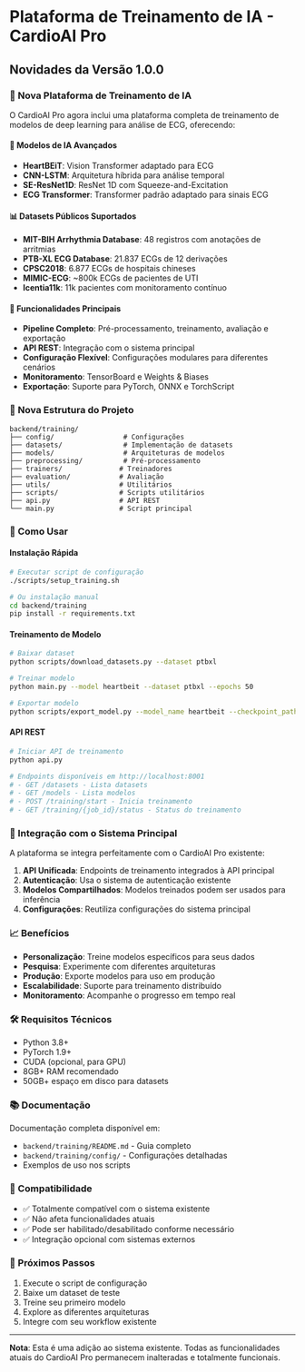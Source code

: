 # Plataforma de Treinamento de IA - CardioAI Pro

## Novidades da Versão 1.0.0

### 🚀 Nova Plataforma de Treinamento de IA

O CardioAI Pro agora inclui uma plataforma completa de treinamento de modelos de deep learning para análise de ECG, oferecendo:

#### 🧠 Modelos de IA Avançados
- **HeartBEiT**: Vision Transformer adaptado para ECG
- **CNN-LSTM**: Arquitetura híbrida para análise temporal
- **SE-ResNet1D**: ResNet 1D com Squeeze-and-Excitation
- **ECG Transformer**: Transformer padrão adaptado para sinais ECG

#### 📊 Datasets Públicos Suportados
- **MIT-BIH Arrhythmia Database**: 48 registros com anotações de arritmias
- **PTB-XL ECG Database**: 21.837 ECGs de 12 derivações
- **CPSC2018**: 6.877 ECGs de hospitais chineses
- **MIMIC-ECG**: ~800k ECGs de pacientes de UTI
- **Icentia11k**: 11k pacientes com monitoramento contínuo

#### 🔧 Funcionalidades Principais
- **Pipeline Completo**: Pré-processamento, treinamento, avaliação e exportação
- **API REST**: Integração com o sistema principal
- **Configuração Flexível**: Configurações modulares para diferentes cenários
- **Monitoramento**: TensorBoard e Weights & Biases
- **Exportação**: Suporte para PyTorch, ONNX e TorchScript

### 📁 Nova Estrutura do Projeto

```
backend/training/
├── config/                 # Configurações
├── datasets/               # Implementação de datasets
├── models/                 # Arquiteturas de modelos
├── preprocessing/          # Pré-processamento
├── trainers/              # Treinadores
├── evaluation/            # Avaliação
├── utils/                 # Utilitários
├── scripts/               # Scripts utilitários
├── api.py                 # API REST
└── main.py                # Script principal
```

### 🚀 Como Usar

#### Instalação Rápida
```bash
# Executar script de configuração
./scripts/setup_training.sh

# Ou instalação manual
cd backend/training
pip install -r requirements.txt
```

#### Treinamento de Modelo
```bash
# Baixar dataset
python scripts/download_datasets.py --dataset ptbxl

# Treinar modelo
python main.py --model heartbeit --dataset ptbxl --epochs 50

# Exportar modelo
python scripts/export_model.py --model_name heartbeit --checkpoint_path checkpoints/heartbeit_best.pth --num_classes 5
```

#### API REST
```bash
# Iniciar API de treinamento
python api.py

# Endpoints disponíveis em http://localhost:8001
# - GET /datasets - Lista datasets
# - GET /models - Lista modelos
# - POST /training/start - Inicia treinamento
# - GET /training/{job_id}/status - Status do treinamento
```

### 🔗 Integração com o Sistema Principal

A plataforma se integra perfeitamente com o CardioAI Pro existente:

1. **API Unificada**: Endpoints de treinamento integrados à API principal
2. **Autenticação**: Usa o sistema de autenticação existente
3. **Modelos Compartilhados**: Modelos treinados podem ser usados para inferência
4. **Configurações**: Reutiliza configurações do sistema principal

### 📈 Benefícios

- **Personalização**: Treine modelos específicos para seus dados
- **Pesquisa**: Experimente com diferentes arquiteturas
- **Produção**: Exporte modelos para uso em produção
- **Escalabilidade**: Suporte para treinamento distribuído
- **Monitoramento**: Acompanhe o progresso em tempo real

### 🛠️ Requisitos Técnicos

- Python 3.8+
- PyTorch 1.9+
- CUDA (opcional, para GPU)
- 8GB+ RAM recomendado
- 50GB+ espaço em disco para datasets

### 📚 Documentação

Documentação completa disponível em:
- `backend/training/README.md` - Guia completo
- `backend/training/config/` - Configurações detalhadas
- Exemplos de uso nos scripts

### 🔄 Compatibilidade

- ✅ Totalmente compatível com o sistema existente
- ✅ Não afeta funcionalidades atuais
- ✅ Pode ser habilitado/desabilitado conforme necessário
- ✅ Integração opcional com sistemas externos

### 🎯 Próximos Passos

1. Execute o script de configuração
2. Baixe um dataset de teste
3. Treine seu primeiro modelo
4. Explore as diferentes arquiteturas
5. Integre com seu workflow existente

---

**Nota**: Esta é uma adição ao sistema existente. Todas as funcionalidades atuais do CardioAI Pro permanecem inalteradas e totalmente funcionais.

